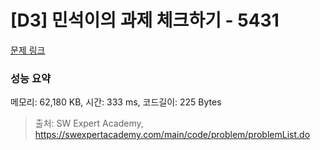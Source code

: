 # [D3] 민석이의 과제 체크하기 - 5431 

[문제 링크](https://swexpertacademy.com/main/code/problem/problemDetail.do?contestProbId=AWVl3rWKDBYDFAXm) 

### 성능 요약

메모리: 62,180 KB, 시간: 333 ms, 코드길이: 225 Bytes



> 출처: SW Expert Academy, https://swexpertacademy.com/main/code/problem/problemList.do